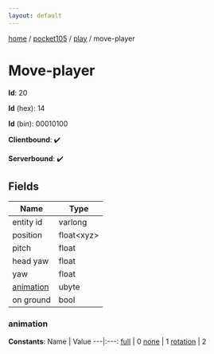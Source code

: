 ```yaml
---
layout: default
---
```


[home](/)  /  [pocket105](/protocol/pocket105)  /  [play](/protocol/pocket105/play)  /  move-player

# Move-player

**Id**: 20

**Id** (hex): 14

**Id** (bin): 00010100

**Clientbound**: ✔️

**Serverbound**: ✔️

## Fields

Name | Type
---|---
entity id | varlong
position | float&lt;xyz&gt;
pitch | float
head yaw | float
yaw | float
[animation](#animation) | ubyte
on ground | bool

### animation

**Constants**:
Name | Value
---|:---:
[full](animation_full) | 0
[none](animation_none) | 1
[rotation](animation_rotation) | 2

